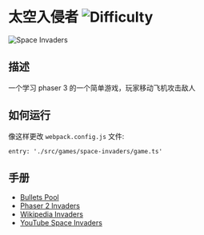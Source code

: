 # 太空入侵者 ![Difficulty](https://img.shields.io/badge/Difficulty-Intermediate-blue.svg)

![Space Invaders](assets/github/spaceInvaders.png)

## 描述

一个学习 phaser 3 的一个简单游戏，玩家移动飞机攻击敌人

## 如何运行

像这样更改 `webpack.config.js` 文件:
```
entry: './src/games/space-invaders/game.ts'
```

## 手册

* [Bullets Pool](https://labs.phaser.io/edit.html?src=src\pools\bullets.js)
* [Phaser 2 Invaders](https://phaser.io/examples/v2/games/invaders)
* [Wikipedia Invaders](https://de.wikipedia.org/wiki/Space_Invaders)
* [YouTube Space Invaders](https://www.youtube.com/watch?v=kR2fjwr-TzA)
